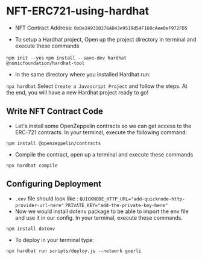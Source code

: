 # NFT-ERC721-using-hardhat

- NFT Contract Address: `0xDe249318376AD43e9519d54F160cAee0eF972FD5`

- To setup a Hardhat project, Open up the project directory in terminal and execute these commands

`npm init --yes`
`npm install --save-dev hardhat @nomicfoundation/hardhat-tool`

- In the same directory where you installed Hardhat run:

`npx hardhat`
Select `Create a Javascript Project` and follow the steps. At the end, you will have a new Hardhat project ready to go!

## Write NFT Contract Code

- Let's install some OpenZeppelin contracts so we can get access to the ERC-721 contracts. In your terminal, execute the following command:

`npm install @openzeppelin/contracts`

- Compile the contract, open up a terminal and execute these commands

`npx hardhat compile`

## Configuring Deployment

- `.env` file should look like :
`QUICKNODE_HTTP_URL="add-quicknode-http-provider-url-here"`
`PRIVATE_KEY="add-the-private-key-here"`
- Now we would install dotenv package to be able to import the env file and use it in our config. In your terminal, execute these commands.

`npm install dotenv`

- To deploy in your terminal type:

`npx hardhat run scripts/deploy.js --network goerli`
